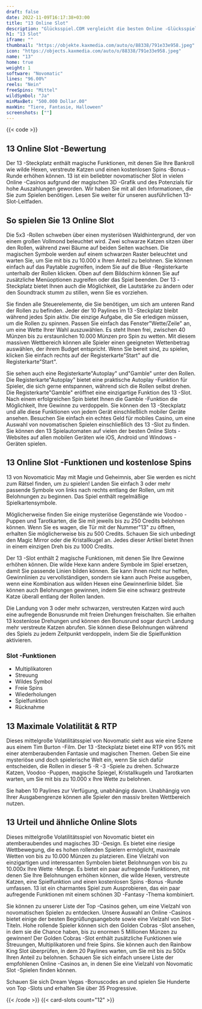 ```yaml
---
draft: false
date: 2022-11-09T16:17:38+03:00
title: "13 Online Slot"
description: "Glücksspiel.COM vergleicht die besten Online -Glücksspiel -Sites und -spiele der Kanada.  Unabhängige Produktbewertungen und exklusive Anmeldeangebote. Jetzt spielen!"
h1: "13 Slot"
iframe: ""
thumbnail: "https://objekte.kaxmedia.com/auto/o/88338/791e33e958.jpeg"
icon: "https://objects.kaxmedia.com/auto/o/88338/791e33e958.jpeg"
name: "13"
home: true
weight: 1
software: "Novomatic"
lines: "96.00%"
reels: "Nein"
freeSpins: "Mittel"
wildSymbol: "Ja"
minMaxBet: "500.000 Dollar.00"
maxWin: "Tiere, Fantasie, Halloween"
screenshots: [""]
---
```


{{< code >}}<h2>13 Online Slot -Bewertung</h2><p>Der 13 -Steckplatz enthält magische Funktionen, mit denen Sie Ihre Bankroll wie wilde Hexen, verstreute Katzen und einen kostenlosen Spins -Bonus -Runde erhöhen können. 13 ist ein beliebter novomatischer Slot in vielen Online -Casinos aufgrund der magischen 3D -Grafik und des Potenzials für hohe Auszahlungen geworden. Wir haben Sie mit all den Informationen, die Sie zum Spielen benötigen. Lesen Sie weiter für unseren ausführlichen 13-Slot-Leitfaden.</p><h2>So spielen Sie 13 Online Slot</h2><p>Die 5x3 -Rollen schweben über einen mysteriösen Waldhintergrund, der von einem großen Vollmond beleuchtet wird. Zwei schwarze Katzen sitzen über den Rollen, während zwei Bäume auf beiden Seiten wachsen. Die magischen Symbole werden auf einem schwarzen Raster beleuchtet und warten Sie, um Sie mit bis zu 10.000 x Ihren Anteil zu belohnen. Sie können einfach auf das Paytable zugreifen, indem Sie auf die Blue -Registerkarte unterhalb der Rollen klicken. Oben auf dem Bildschirm können Sie auf zusätzliche Menüoptionen zugreifen oder das Spiel beenden. Der 13 -Steckplatz bietet Ihnen auch die Möglichkeit, die Lautstärke zu ändern oder den Soundtrack stumm zu stillen, wenn Sie es vorziehen.</p><p>Sie finden alle Steuerelemente, die Sie benötigen, um sich am unteren Rand der Rollen zu befinden. Jeder der 10 Paylines im 13 -Steckplatz bleibt während jedes Spin aktiv. Die einzige Aufgabe, die Sie erledigen müssen, um die Rollen zu spinnen. Passen Sie einfach das Fenster"Wette/Zeile" an, um eine Wette Ihrer Wahl auszuwählen. Es steht Ihnen frei, zwischen 40 Münzen bis zu erstaunlichen 10.000 Münzen pro Spin zu wetten. Mit diesem massiven Wettbereich können alle Spieler einen geeigneten Wettenbetrag auswählen, der ihrem Budget entspricht. Wenn Sie bereit sind, zu spielen, klicken Sie einfach rechts auf der Registerkarte"Start" auf die Registerkarte"Start".</p><p>Sie sehen auch eine Registerkarte"Autoplay" und"Gamble" unter den Rollen. Die Registerkarte"Autoplay" bietet eine praktische Autoplay -Funktion für Spieler, die sich gerne entspannen, während sich die Rollen selbst drehen. Die Registerkarte"Gamble" eröffnet eine einzigartige Funktion des 13 -Slot. Nach einem erfolgreichen Spin bietet Ihnen die Gamble -Funktion die Möglichkeit, Ihre Gewinne zu verdoppeln. Sie können den 13 -Steckplatz und alle diese Funktionen von jedem Gerät einschließlich mobiler Geräte ansehen. Besuchen Sie einfach ein echtes Geld für mobiles Casino, um eine Auswahl von novomatischen Spielen einschließlich des 13 -Slot zu finden. Sie können den 13 Spielautomaten auf vielen der besten Online Slots -Websites auf allen mobilen Geräten wie iOS, Android und Windows -Geräten spielen.</p><h2>13 Online Slot -Funktionen und kostenlose Spins</h2><p>13 von Novomaticic May mit Magie und Geheimnis, aber Sie werden es nicht zum Rätsel finden, um zu spielen! Landen Sie einfach 3 oder mehr passende Symbole von links nach rechts entlang der Rollen, um mit Belohnungen zu beginnen. Das Spiel enthält regelmäßige Spielkartensymbole.</p><p>Möglicherweise finden Sie einige mysteriöse Gegenstände wie Voodoo -Puppen und Tarotkarten, die Sie mit jeweils bis zu 250 Credits belohnen können. Wenn Sie es wagen, die Tür mit der Nummer"13" zu öffnen, erhalten Sie möglicherweise bis zu 500 Credits. Schauen Sie sich unbedingt den Magic Mirror oder die Kristallkugel an. Jedes dieser Artikel bietet Ihnen in einem einzigen Dreh bis zu 1000 Credits.</p><p>Der 13 -Slot enthält 2 magische Funktionen, mit denen Sie Ihre Gewinne erhöhen können. Die wilde Hexe kann andere Symbole im Spiel ersetzen, damit Sie passende Linien bilden können. Sie kann Ihnen nicht nur helfen, Gewinnlinien zu vervollständigen, sondern sie kann auch Preise ausgeben, wenn eine Kombination aus wilden Hexen eine Gewinnerlinie bildet. Sie können auch Belohnungen gewinnen, indem Sie eine schwarz gestreute Katze überall entlang der Rollen landen.</p><p>Die Landung von 3 oder mehr schwarzen, verstreuten Katzen wird auch eine aufregende Bonusrunde mit freien Drehungen freischalten. Sie erhalten 13 kostenlose Drehungen und können den Bonusrund sogar durch Landung mehr verstreute Katzen abrufen. Sie können diese Belohnungen während des Spiels zu jedem Zeitpunkt verdoppeln, indem Sie die Spielfunktion aktivieren.</p><h3>Slot -Funktionen</h3><ul>
<li></span>Multiplikatoren</li>
<li></span>
Streuung</li>
<li></span>
Wildes Symbol</li>
<li></span>
Freie Spins</li>
<li></span>
Wiederholungen</li>
<li></span>
Spielfunktion</li>
<li></span>
Rücknahme</li></ul><h2>13 Maximale Volatilität & RTP</h2><p>Dieses mittelgroße Volatilitätsspiel von Novomatic sieht aus wie eine Szene aus einem Tim Burton -Film. Der 13 -Steckplatz bietet eine RTP von 95% mit einer atemberaubenden Fantasie und magischen Themen. Geben Sie eine mysteriöse und doch spielerische Welt ein, wenn Sie sich dafür entscheiden, die Rollen in dieser 5 -R -3 -Spiele zu drehen. Schwarze Katzen, Voodoo -Puppen, magische Spiegel, Kristallkugeln und Tarotkarten warten, um Sie mit bis zu 10.000 x Ihre Wette zu belohnen.</p><p>Sie haben 10 Paylines zur Verfügung, unabhängig davon. Unabhängig von Ihrer Ausgabengrenze können alle Spieler den massiv breiten Wettbereich nutzen.</p><h2>13 Urteil und ähnliche Online Slots</h2><p>Dieses mittelgroße Volatilitätsspiel von Novomatic bietet ein atemberaubendes und magisches 3D -Design. Es bietet eine riesige Wettbewegung, die es hohen rollenden Spielern ermöglicht, maximale Wetten von bis zu 10.000 Münzen zu platzieren. Eine Vielzahl von einzigartigen und interessanten Symbolen bietet Belohnungen von bis zu 10.000x Ihre Wette -Menge. Es bietet ein paar aufregende Funktionen, mit denen Sie Ihre Belohnungen erhöhen können, die wilde Hexen, verstreute Katzen, eine Spielfunktion und einen kostenlosen Spins -Bonus -Runde umfassen. 13 ist ein charmantes Spiel zum Ausprobieren, das ein paar aufregende Funktionen mit einem schönen 3D -Fantasy -Thema kombiniert.</p><p>Sie können zu unserer Liste der Top -Casinos gehen, um eine Vielzahl von novomatischen Spielen zu entdecken. Unsere Auswahl an Online -Casinos bietet einige der besten Begrüßungsangebote sowie eine Vielzahl von Slot -Titeln. Hohe rollende Spieler können sich den Golden Cobras -Slot ansehen, in dem sie die Chance haben, bis zu enormen 5 Millionen Münzen zu gewinnen! Der Golden Cobras -Slot enthält zusätzliche Funktionen wie Streuungen, Multiplikatoren und freie Spins. Sie können auch den Rainbow King Slot überprüfen, in dem 20 Paylines warten, um Sie mit bis zu 500x Ihren Anteil zu belohnen. Schauen Sie sich einfach unsere Liste der empfohlenen Online -Casinos an, in denen Sie eine Vielzahl von Novomatic Slot -Spielen finden können.</p><p>
Schauen Sie sich Dream Vegas -Bonuscodes an und spielen Sie Hunderte von Top -Slots und erhalten Sie über 35 Progressive.</p>{{< /code >}}
{{< card-slots count="12" >}}